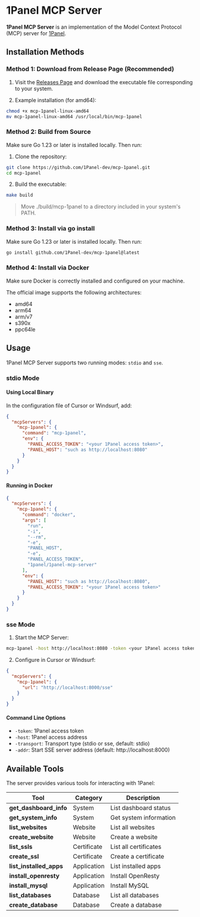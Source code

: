 # 1Panel MCP Server

**1Panel MCP Server** is an implementation of the Model Context Protocol (MCP) server for [1Panel](https://github.com/1Panel-dev/1Panel).

## Installation Methods

### Method 1: Download from Release Page (Recommended)

1. Visit the [Releases Page](https://github.com/1Panel-dev/mcp-1panel/releases) and download the executable file corresponding to your system.

2. Example installation (for amd64):

```bash
chmod +x mcp-1panel-linux-amd64
mv mcp-1panel-linux-amd64 /usr/local/bin/mcp-1panel
```

### Method 2: Build from Source

Make sure Go 1.23 or later is installed locally. Then run:

1. Clone the repository:

```bash
git clone https://github.com/1Panel-dev/mcp-1panel.git
cd mcp-1panel
```

2. Build the executable:

```bash
make build
```

> Move ./build/mcp-1panel to a directory included in your system's PATH.

### Method 3: Install via go install

Make sure Go 1.23 or later is installed locally. Then run:

```bash
go install github.com/1Panel-dev/mcp-1panel@latest
```

### Method 4: Install via Docker

Make sure Docker is correctly installed and configured on your machine.

The official image supports the following architectures:

- amd64
- arm64
- arm/v7
- s390x
- ppc64le

## Usage

1Panel MCP Server supports two running modes: `stdio` and `sse`.

### stdio Mode

#### Using Local Binary

In the configuration file of Cursor or Windsurf, add:

```json
{
  "mcpServers": {
    "mcp-1panel": {
      "command": "mcp-1panel",
      "env": {
        "PANEL_ACCESS_TOKEN": "<your 1Panel access token>",
        "PANEL_HOST": "such as http://localhost:8080"
      }
    }
  }
}
```

#### Running in Docker

```json
{
  "mcpServers": {
    "mcp-1panel": {
      "command": "docker",
      "args": [
        "run",
        "-i",
        "--rm",
        "-e",
        "PANEL_HOST",
        "-e",
        "PANEL_ACCESS_TOKEN",
        "1panel/1panel-mcp-server"
      ],
      "env": {
        "PANEL_HOST": "such as http://localhost:8080",
        "PANEL_ACCESS_TOKEN": "<your 1Panel access token>"
      }
    }
  }
}
```

### sse Mode

1. Start the MCP Server:

```bash
mcp-1panel -host http://localhost:8080 -token <your 1Panel access token> -transport sse -addr http://localhost:8000
```

2. Configure in Cursor or Windsurf:

```json
{
  "mcpServers": {
    "mcp-1panel": {
      "url": "http://localhost:8000/sse"
    }
  }
}
```

#### Command Line Options

- `-token`: 1Panel access token
- `-host`: 1Panel access address
- `-transport`: Transport type (stdio or sse, default: stdio)
- `-addr`: Start SSE server address (default: http://localhost:8000)

## Available Tools

The server provides various tools for interacting with 1Panel:

| Tool                        | Category     | Description               |
|-----------------------------|--------------|---------------------------|
| **get_dashboard_info**      | System       | List dashboard status     |
| **get_system_info**         | System       | Get system information    |
| **list_websites**           | Website      | List all websites         |
| **create_website**          | Website      | Create a website          |
| **list_ssls**               | Certificate  | List all certificates     |
| **create_ssl**              | Certificate  | Create a certificate      |
| **list_installed_apps**     | Application  | List installed apps       |
| **install_openresty**       | Application  | Install OpenResty         |
| **install_mysql**           | Application  | Install MySQL             |
| **list_databases**          | Database     | List all databases        |
| **create_database**         | Database     | Create a database         |